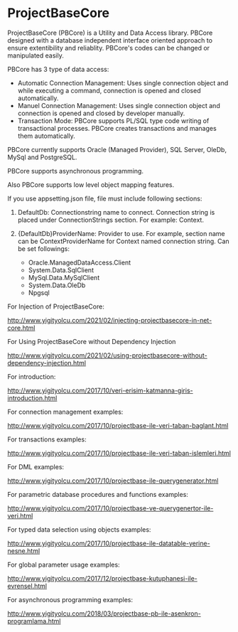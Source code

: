 # ProjectBaseCore

ProjectBaseCore (PBCore) is a Utility and Data Access library. PBCore designed with a database independent interface oriented approach to ensure extentibility and reliablity. PBCore's codes can be changed or manipulated easily.

PBCore has 3 type of data access: 

* Automatic Connection Management: Uses single connection object and while executing a command, connection is opened and closed automatically.
* Manuel Connection Management: Uses single connection object and connection is opened and closed by developer manually.
* Transaction Mode: PBCore supports PL/SQL type code writing of transactional processes. PBCore creates transactions and manages them automatically.

PBCore currently supports Oracle (Managed Provider), SQL Server, OleDb, MySql and PostgreSQL.

PBCore supports asynchronous programming.

Also PBCore supports low level object mapping features.

If you use appsetting.json file, file must include following sections:

  1. DefaultDb: Connectionstring name to connect. Connection string is placed under ConnectionStrings section. For example: Context.

  2. {DefaultDb}ProviderName: Provider to use. For example, section name can be ContextProviderName for Context named connection string. Can be set followings:

      * Oracle.ManagedDataAccess.Client
      * System.Data.SqlClient
      * MySql.Data.MySqlClient
      * System.Data.OleDb
      * Npgsql

For Injection of ProjectBaseCore:

http://www.yigityolcu.com/2021/02/injecting-projectbasecore-in-net-core.html

For Using ProjectBaseCore without Dependency Injection

http://www.yigityolcu.com/2021/02/using-projectbasecore-without-dependency-injection.html

For introduction:

http://www.yigityolcu.com/2017/10/veri-erisim-katmanna-giris-introduction.html

For connection management examples:

http://www.yigityolcu.com/2017/10/projectbase-ile-veri-taban-baglant.html

For transactions examples:

http://www.yigityolcu.com/2017/10/projectbase-ile-veri-taban-islemleri.html

For DML examples:

http://www.yigityolcu.com/2017/10/projectbase-ile-querygenerator.html

For parametric database procedures and functions examples:

http://www.yigityolcu.com/2017/10/projectbase-ve-querygenertor-ile-veri.html

For typed data selection using objects examples:

http://www.yigityolcu.com/2017/10/projectbase-ile-datatable-yerine-nesne.html

For global parameter usage examples:

http://www.yigityolcu.com/2017/12/projectbase-kutuphanesi-ile-evrensel.html

For asynchronous programming examples:

http://www.yigityolcu.com/2018/03/projectbase-pb-ile-asenkron-programlama.html


